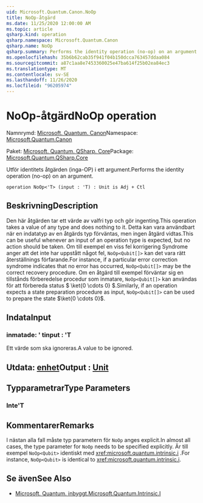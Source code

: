 ```yaml
---
uid: Microsoft.Quantum.Canon.NoOp
title: NoOp-åtgärd
ms.date: 11/25/2020 12:00:00 AM
ms.topic: article
qsharp.kind: operation
qsharp.namespace: Microsoft.Quantum.Canon
qsharp.name: NoOp
qsharp.summary: Performs the identity operation (no-op) on an argument.
ms.openlocfilehash: 35b6b62cab35f941f04b150dcca763457ddaa084
ms.sourcegitcommit: a87c1aa8e7453360025e47ba614f25b02ea84ec3
ms.translationtype: MT
ms.contentlocale: sv-SE
ms.lasthandoff: 11/26/2020
ms.locfileid: "96205974"
---
```

# <a name="noop-operation"></a><span data-ttu-id="18e67-102">NoOp-åtgärd</span><span class="sxs-lookup"><span data-stu-id="18e67-102">NoOp operation</span></span>

<span data-ttu-id="18e67-103">Namnrymd: [Microsoft. Quantum. Canon](xref:Microsoft.Quantum.Canon)</span><span class="sxs-lookup"><span data-stu-id="18e67-103">Namespace: [Microsoft.Quantum.Canon](xref:Microsoft.Quantum.Canon)</span></span>

<span data-ttu-id="18e67-104">Paket: [Microsoft. Quantum. QSharp. Core](https://nuget.org/packages/Microsoft.Quantum.QSharp.Core)</span><span class="sxs-lookup"><span data-stu-id="18e67-104">Package: [Microsoft.Quantum.QSharp.Core](https://nuget.org/packages/Microsoft.Quantum.QSharp.Core)</span></span>


<span data-ttu-id="18e67-105">Utför identitets åtgärden (inga-OP) i ett argument.</span><span class="sxs-lookup"><span data-stu-id="18e67-105">Performs the identity operation (no-op) on an argument.</span></span>

```qsharp
operation NoOp<'T> (input : 'T) : Unit is Adj + Ctl
```


## <a name="description"></a><span data-ttu-id="18e67-106">Beskrivning</span><span class="sxs-lookup"><span data-stu-id="18e67-106">Description</span></span>

<span data-ttu-id="18e67-107">Den här åtgärden tar ett värde av valfri typ och gör ingenting.</span><span class="sxs-lookup"><span data-stu-id="18e67-107">This operation takes a value of any type and does nothing to it.</span></span>
<span data-ttu-id="18e67-108">Detta kan vara användbart när en indatatyp av en åtgärds typ förväntas, men ingen åtgärd vidtas.</span><span class="sxs-lookup"><span data-stu-id="18e67-108">This can be useful whenever an input of an operation type is expected, but no action should be taken.</span></span>
<span data-ttu-id="18e67-109">Om till exempel en viss fel korrigering Syndrome anger att det inte har uppstått något fel, `NoOp<Qubit[]>` kan det vara rätt återställnings förfarande.</span><span class="sxs-lookup"><span data-stu-id="18e67-109">For instance, if a particular error correction syndrome indicates that no error has occurred, `NoOp<Qubit[]>` may be the correct recovery procedure.</span></span>
<span data-ttu-id="18e67-110">Om en åtgärd till exempel förväntar sig en tillstånds förberedelse procedur som inmatare, `NoOp<Qubit[]>` kan användas för att förbereda status $ \ket{0 \cdots 0} $.</span><span class="sxs-lookup"><span data-stu-id="18e67-110">Similarly, if an operation expects a state preparation procedure as input, `NoOp<Qubit[]>` can be used to prepare the state $\ket{0 \cdots 0}$.</span></span>

## <a name="input"></a><span data-ttu-id="18e67-111">Indata</span><span class="sxs-lookup"><span data-stu-id="18e67-111">Input</span></span>

### <a name="input--t"></a><span data-ttu-id="18e67-112">inmatade: ' t</span><span class="sxs-lookup"><span data-stu-id="18e67-112">input : 'T</span></span>

<span data-ttu-id="18e67-113">Ett värde som ska ignoreras.</span><span class="sxs-lookup"><span data-stu-id="18e67-113">A value to be ignored.</span></span>



## <a name="output--unit"></a><span data-ttu-id="18e67-114">Utdata: [enhet](xref:microsoft.quantum.lang-ref.unit)</span><span class="sxs-lookup"><span data-stu-id="18e67-114">Output : [Unit](xref:microsoft.quantum.lang-ref.unit)</span></span>



## <a name="type-parameters"></a><span data-ttu-id="18e67-115">Typparametrar</span><span class="sxs-lookup"><span data-stu-id="18e67-115">Type Parameters</span></span>

### <a name="t"></a><span data-ttu-id="18e67-116">Inte</span><span class="sxs-lookup"><span data-stu-id="18e67-116">'T</span></span>



## <a name="remarks"></a><span data-ttu-id="18e67-117">Kommentarer</span><span class="sxs-lookup"><span data-stu-id="18e67-117">Remarks</span></span>

<span data-ttu-id="18e67-118">I nästan alla fall måste typ parametern för `NoOp` anges explicit.</span><span class="sxs-lookup"><span data-stu-id="18e67-118">In almost all cases, the type parameter for `NoOp` needs to be specified explicitly.</span></span> <span data-ttu-id="18e67-119">Är till exempel `NoOp<Qubit>` identiskt med <xref:microsoft.quantum.intrinsic.i> .</span><span class="sxs-lookup"><span data-stu-id="18e67-119">For instance, `NoOp<Qubit>` is identical to <xref:microsoft.quantum.intrinsic.i>.</span></span>

## <a name="see-also"></a><span data-ttu-id="18e67-120">Se även</span><span class="sxs-lookup"><span data-stu-id="18e67-120">See Also</span></span>

- [<span data-ttu-id="18e67-121">Microsoft. Quantum. inbyggt.</span><span class="sxs-lookup"><span data-stu-id="18e67-121">Microsoft.Quantum.Intrinsic.I</span></span>](xref:Microsoft.Quantum.Intrinsic.I)